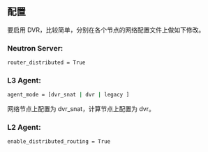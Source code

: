 ## 配置
要启用 DVR，比较简单，分别在各个节点的网络配置文件上做如下修改。

### Neutron Server:
```sh
router_distributed = True
```

### L3 Agent:
```sh
agent_mode = [dvr_snat | dvr | legacy ]
```
网络节点上配置为 dvr_snat，计算节点上配置为 dvr。


### L2 Agent:
```sh
enable_distributed_routing = True
```
